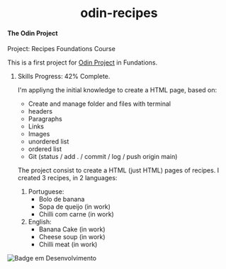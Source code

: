 <h1 align="center"> odin-recipes </h1>
<h4> The Odin Project </h1>
Project: Recipes
Foundations Course

This is a first project for [Odin Project](https://www.theodinproject.com) in Fundations.

1. Skills Progress: 42% Complete.

	I'm appliyng the initial knowledge to create a HTML page, based on:
    - Create and manage folder and files with terminal
    - headers
    - Paragraphs
    - Links
    - Images
    - unordered list
    - ordered list
    - Git (status / add . / commit / log / push origin main)

	The project consist to create a HTML (just HTML) pages of recipes.
	I created 3 recipes, in 2 languages:
	1. Portuguese:
		- Bolo de banana
		- Sopa de queijo (in work)
		- Chilli com carne (in work)
	2. English:
		- Banana Cake (in work)
		- Cheese soup (in work)
		- Chilli meat (in work)
		
![Badge em Desenvolvimento](http://img.shields.io/static/v1?label=STATUS&message=In%20Development&color=GREEN&style=for-the-badge)

